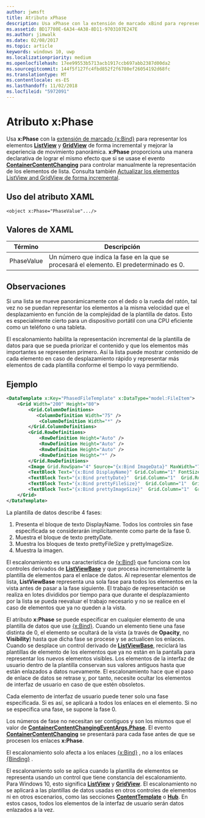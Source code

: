 ```yaml
---
author: jwmsft
title: Atributo xPhase
description: Usa xPhase con la extensión de marcado xBind para representar los elementos ListView y GridView de forma incremental y mejorar la experiencia de movimiento panorámica.
ms.assetid: BD17780E-6A34-4A38-8D11-9703107E247E
ms.author: jimwalk
ms.date: 02/08/2017
ms.topic: article
keywords: windows 10, uwp
ms.localizationpriority: medium
ms.openlocfilehash: 17ee99553b5713acb1917ccb697abb2387d00da2
ms.sourcegitcommit: 144f5f127fc4fbd852f2f6780ef26054192d68fc
ms.translationtype: MT
ms.contentlocale: es-ES
ms.lasthandoff: 11/02/2018
ms.locfileid: "5972091"
---
```

# <a name="xphase-attribute"></a>Atributo x:Phase


Usa **x:Phase** con la [extensión de marcado {x:Bind}](x-bind-markup-extension.md) para representar los elementos [**ListView**](https://msdn.microsoft.com/library/windows/apps/br242878) y [**GridView**](https://msdn.microsoft.com/library/windows/apps/br242705) de forma incremental y mejorar la experiencia de movimiento panorámica. **x:Phase** proporciona una manera declarativa de lograr el mismo efecto que si se usase el evento [**ContainerContentChanging**](https://msdn.microsoft.com/library/windows/apps/dn298914) para controlar manualmente la representación de los elementos de lista. Consulta también [Actualizar los elementos ListView and GridView de forma incremental](../debug-test-perf/optimize-gridview-and-listview.md#update-items-incrementally).

## <a name="xaml-attribute-usage"></a>Uso del atributo XAML


``` syntax
<object x:Phase="PhaseValue".../>
```

## <a name="xaml-values"></a>Valores de XAML


| Término | Descripción |
|------|-------------|
| PhaseValue | Un número que indica la fase en la que se procesará el elemento. El predeterminado es 0. | 

## <a name="remarks"></a>Observaciones

Si una lista se mueve panorámicamente con el dedo o la rueda del ratón, tal vez no se puedan representar los elementos a la misma velocidad que el desplazamiento en función de la complejidad de la plantilla de datos. Esto es especialmente cierto para un dispositivo portátil con una CPU eficiente como un teléfono o una tableta.

El escalonamiento habilita la representación incremental de la plantilla de datos para que se pueda priorizar el contenido y que los elementos más importantes se representen primero. Así la lista puede mostrar contenido de cada elemento en caso de desplazamiento rápido y representar más elementos de cada plantilla conforme el tiempo lo vaya permitiendo.

## <a name="example"></a>Ejemplo

```xml
<DataTemplate x:Key="PhasedFileTemplate" x:DataType="model:FileItem">
    <Grid Width="200" Height="80">
        <Grid.ColumnDefinitions>
           <ColumnDefinition Width="75" />
            <ColumnDefinition Width="*" />
        </Grid.ColumnDefinitions>
        <Grid.RowDefinitions>
            <RowDefinition Height="Auto" />
            <RowDefinition Height="Auto" />
            <RowDefinition Height="Auto" />
            <RowDefinition Height="*" />
        </Grid.RowDefinitions>
        <Image Grid.RowSpan="4" Source="{x:Bind ImageData}" MaxWidth="70" MaxHeight="70" x:Phase="3"/>
        <TextBlock Text="{x:Bind DisplayName}" Grid.Column="1" FontSize="12"/>
        <TextBlock Text="{x:Bind prettyDate}"  Grid.Column="1"  Grid.Row="1" FontSize="12" x:Phase="1"/>
        <TextBlock Text="{x:Bind prettyFileSize}"  Grid.Column="1"  Grid.Row="2" FontSize="12" x:Phase="2"/>
        <TextBlock Text="{x:Bind prettyImageSize}"  Grid.Column="1"  Grid.Row="3" FontSize="12" x:Phase="2"/>
    </Grid>
</DataTemplate>
```

La plantilla de datos describe 4 fases:

1.  Presenta el bloque de texto DisplayName. Todos los controles sin fase especificada se considerarán implícitamente como parte de la fase 0.
2.  Muestra el bloque de texto prettyDate.
3.  Muestra los bloques de texto prettyFileSize y prettyImageSize.
4.  Muestra la imagen.

El escalonamiento es una característica de [{x:Bind}](x-bind-markup-extension.md) que funciona con los controles derivados de [**ListViewBase**](https://msdn.microsoft.com/library/windows/apps/br242879) y que procesa incrementalmente la plantilla de elementos para el enlace de datos. Al representar elementos de lista, **ListViewBase** representa una sola fase para todos los elementos en la vista antes de pasar a la fase siguiente. El trabajo de representación se realiza en lotes divididos por tiempo para que durante el desplazamiento por la lista se pueda reevaluar el trabajo necesario y no se realice en el caso de elementos que ya no queden a la vista.

El atributo **x:Phase** se puede especificar en cualquier elemento de una plantilla de datos que use [{x:Bind}](x-bind-markup-extension.md). Cuando un elemento tiene una fase distinta de 0, el elemento se ocultará de la vista (a través de **Opacity**, no **Visibility**) hasta que dicha fase se procese y se actualicen los enlaces. Cuando se desplace un control derivado de [**ListViewBase**](https://msdn.microsoft.com/library/windows/apps/br242879), reciclará las plantillas de elemento de los elementos que ya no están en la pantalla para representar los nuevos elementos visibles. Los elementos de la interfaz de usuario dentro de la plantilla conservan sus valores antiguos hasta que están enlazados a datos nuevamente. El escalonamiento hace que el paso de enlace de datos se retrase y, por tanto, necesite ocultar los elementos de interfaz de usuario en caso de que estén obsoletos.

Cada elemento de interfaz de usuario puede tener solo una fase especificada. Si es así, se aplicará a todos los enlaces en el elemento. Si no se especifica una fase, se supone la fase 0.

Los números de fase no necesitan ser contiguos y son los mismos que el valor de [**ContainerContentChangingEventArgs.Phase**](https://msdn.microsoft.com/library/windows/apps/dn298493). El evento [**ContainerContentChanging**](https://msdn.microsoft.com/library/windows/apps/dn298914) se presentará para cada fase antes de que se procesen los enlaces **x:Phase**.

El escalonamiento solo afecta a los enlaces [{x:Bind}](x-bind-markup-extension.md) , no a los enlaces [{Binding}](binding-markup-extension.md) .

El escalonamiento solo se aplica cuando la plantilla de elementos se representa usando un control que tiene constancia del escalonamiento. Para Windows 10, esto significa [**ListView**](https://msdn.microsoft.com/library/windows/apps/br242878) y [**GridView**](https://msdn.microsoft.com/library/windows/apps/br242705). El escalonamiento no se aplicará a las plantillas de datos usadas en otros controles de elementos ni en otros escenarios, como las secciones [**ContentTemplate**](https://msdn.microsoft.com/library/windows/apps/br209369) o [**Hub**](https://msdn.microsoft.com/library/windows/apps/dn251843). En estos casos, todos los elementos de la interfaz de usuario serán datos enlazados a la vez.

